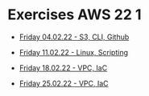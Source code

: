 # Exercises AWS 22 1

- [Friday 04.02.22 - S3, CLI, Github](22-02-04_S3-CLI-Actions/README.md)
- [Friday 11.02.22 - Linux, Scripting](22-02-11_linux_scripting/README.md)

- [Friday 18.02.22 - VPC, IaC](22-02-18_vpc_iac/README.md)
- [Friday 25.02.22 - VPC, IaC](22-02-25_docker_kubernetes/README.md)